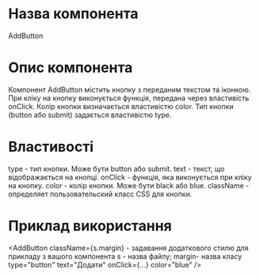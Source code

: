 # Назва компонента

AddButton

# Опис компонента

Компонент AddButton містить кнопку з переданим текстом та іконкою. При кліку на кнопку виконується функція, передана через властивість onClick. Колір кнопки визначається властивістю color. Тип кнопки (button або submit) задається властивістю type.

# Властивості

type - тип кнопки. Може бути button або submit.
text - текст, що відображається на кнопці.
onClick - функція, яка виконується при кліку на кнопку.
color - колір кнопки. Може бути black або blue.
className - определяет пользовательский класс CSS для кнопки.

# Приклад використання

<AddButton
className={s.margin} - задавання додаткового стилю для прикладу з вашого компонента s - назва файлу; margin- назва класу
type="button"
text="Додати"
onClick={...}
color="blue"
/>

